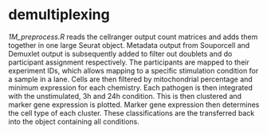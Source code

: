 # demultiplexing

*1M_preprocess.R* reads the cellranger output count matrices and adds them together in one large Seurat object. Metadata output from Souporcell and Demuxlet output is subsequently added to filter out doublets and do participant assignment respectively. The participants are mapped to their experiment IDs, which allows mapping to a specific stimulation condition for a sample in a lane. Cells are then filtered by mitochondrial percentage and minimum expression for each chemistry. Each pathogen is then integrated with the unstimulated, 3h and 24h condition. This is then clustered and marker gene expression is plotted. Marker gene expression then determines the cell type of each cluster. These classifications are the transferred back into the object containing all conditions.
